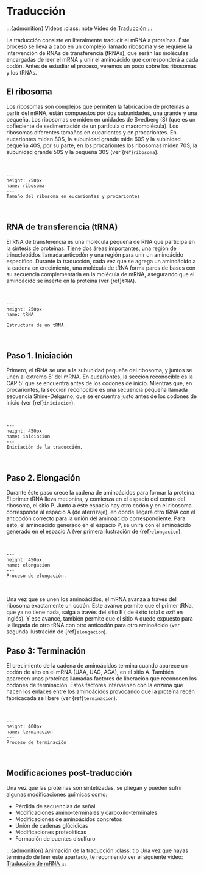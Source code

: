 # Traducción

:::{admonition} Videos
:class: note
Video de <a href = "https://drive.google.com/file/d/182dT8FwbI17KaeZ5Fq7TUuGw1hAI1Thb/view?usp=sharing"> Traducción </a>
:::

La traducción consiste en literalmente traducir el mRNA a proteínas. Éste proceso se lleva a cabo en un complejo llamado ribosoma y se requiere la intervención de RNAs de transferencia (tRNAs), que serán las moléculas encargadas de leer el mRNA y unir el aminoácido que corresponderá a cada codón. Antes de estudiar el proceso, veremos un poco sobre los ribosomas y los tRNAs.

## El ribosoma
Los ribosomas son complejos que permiten la fabricación de proteínas a partir del mRNA, están compuestos por dos subunidades, una grande y una pequeña. Los ribosomas se miden en unidades de Svedberg (S) (que es un cofieciente de sedimentación de un partícula o macromolécula). Los ribosomas diferentes tamaños en eucariontes y en procariontes. En eucariontes miden 80S, la subunidad grande mide 60S y la subinidad pequeña 40S, por su parte, en los procariontes los ribosomas miden 70S, la subunidad grande 50S y la pequeña 30S (ver {ref}`ribosoma`).

<br>

```{figure} ../images/ribosoma_tamaño.png
---
height: 250px
name: ribosoma
---
Tamaño del ribosoma en eucariontes y procariontes
```
<br>

## RNA de transferencia (tRNA)
El RNA de transferencia es una molécula pequeña de RNA que participa en la síntesis de proteínas. Tiene dos áreas importantes, una región de trinucleótidos llamada anticodón y una región para unir un aminoácido específico. Durante la traducción, cada vez que se agrega un aminoácido a la cadena en crecimiento, una molécula de tRNA forma pares de bases con su secuencia complementaria en la molécula de mRNA, asegurando que el aminoácido se inserte en la proteína (ver {ref}`tRNA`).

<br>

```{figure} ../images/tRNA.png
---
height: 250px
name: tRNA
---
Estructura de un tRNA.
```
<br>

## Paso 1. Iniciación

Primero, el tRNA se une a la subunidad pequeña del ribosoma, y juntos se unen al extremo 5' del mRNA. En eucariontes, la sección reconocible es la CAP 5' que se encuentra antes de los codones de inicio. Mientras que, en procariontes, la sección reconocible es una secuencia pequeña llamada secuencia Shine-Delgarno, que se encuentra justo antes de los codones de inicio (ver {ref}`iniciacion`).

<br>

```{figure} ../images/traduccion_iniciacion.png
---
height: 450px
name: iniciacion
---
Iniciación de la traducción.
```
<br>

## Paso 2. Elongación
Durante éste paso crece la cadena de aminoácidos para formar la proteína. El primer tRNA lleva metionina, y comienza en el espacio del centro del ribosoma, el sitio P. Junto a éste espacio hay otro codón y en el ribosoma corresponde al espacio A (de aterrizaje), en donde llegará otro tRNA con el anticodón correcto para la unión del aminoácido correspondiente. Para esto, el aminoácido generado en el espacio P, se unirá con el aminoácido generado en el espacio A (ver primera ilustración de {ref}`elongacion`).

<br>

```{figure} ../images/traduccion_elongacion.png
---
height: 450px
name: elongacion
---
Proceso de elongación.
```
<br>

Una vez que se unen los aminoácidos, el mRNA avanza a través del ribosoma exactamente un codón. Este avance permite que el primer tRNa, que ya no tiene nada, salga a través del sitio E ( de éxito total o *exit* en inglés). Y ese avance, también permite que el sitio A quede expuesto para la llegada de otro tRNA con otro anticodón para otro aminoácido (ver segunda ilustración de {ref}`elongacion`).

## Paso 3: Terminación
El crecimiento de la cadena de aminoácidos termina cuando aparece un codón de alto en el mRNA (UAA, UAG, AGA), en el sitio A. También aparecen unas proteínas llamadas factores de liberación que reconocen los codones de terminación. Estos factores intervienen con la enzima que hacen los enlaces entre los aminoácidos provocando que la proteína recén fabricacada se libere (ver {ref}`terminacion`).

<br>

```{figure} ../images/traduccion_terminacion.png
---
height: 400px
name: terminacion
---
Proceso de terminación
```
<br>

## Modificaciones post-traducción
Una vez que las proteínas son sintetizadas, se pliegan y pueden sufrir algunas modificaciones químicas como:

* Pérdida de secuencias de señal
* Modificaciones amino-terminales y carboxilo-terminales
* Modificaciones de aminoácidos concretos
* Unión de cadenas glúcidicas
* Modificaciones proteolíticas
* Formación de puentes disulfuro

:::{admonition} Animación de la traducción
:class: tip
Una vez que hayas terminado de leer éste apartado, te recomiendo ver el siguiente video: <a href = "https://www.youtube.com/watch?v=TfYf_rPWUdY">Traducción de mRNA </a>
:::
